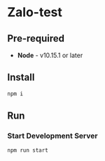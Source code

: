 # Zalo-test

## Pre-required
* **Node** - v10.15.1 or later

## Install
```bash
npm i
```

## Run

### Start Development Server
```bash
npm run start
```
